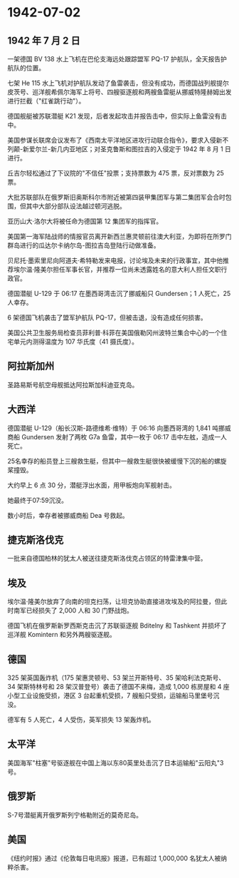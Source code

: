 # 1942-07-02

## 1942 年 7 月 2 日

一架德国 BV 138 水上飞机在巴伦支海远处跟踪盟军 PQ-17
护航队，全天报告护航队的位置。

七架 He 115
水上飞机对护航队发动了鱼雷袭击，但没有成功，而德国战列舰提尔皮茨号、巡洋舰希佩尔海军上将号、四艘驱逐舰和两艘鱼雷艇从挪威特隆赫姆出发进行拦截（"红雀跳行动"）。

德国舰艇被苏联潜艇 K21
发现，后者发起攻击并报告击中，但实际上鱼雷没有击中。

美国参谋长联席会议发布了《西南太平洋地区进攻行动联合指令》，要求入侵新不列颠-新爱尔兰-新几内亚地区；对圣克鲁斯和图拉吉的入侵定于
1942 年 8 月 1 日进行。

丘吉尔轻松通过了下议院的"不信任"投票；支持票数为 475 票，反对票数为 25
票。

大批苏联部队在俄罗斯旧奥斯科尔市附近被第四装甲集团军与第二集团军会合时包围，但其中大部分部队设法越过顿河逃脱。

亚历山大·洛尔大将被任命为德国第 12 集团军的指挥官。

美国第一海军陆战师的情报官员离开新西兰惠灵顿前往澳大利亚，为即将在所罗门群岛进行的瓜达尔卡纳尔岛-图拉吉岛登陆行动做准备。

贝尼托·墨索里尼向阿道夫·希特勒发来电报，讨论埃及未来的行政事宜，其中他推荐埃尔温·隆美尔担任军事长官，并推荐一位尚未透露姓名的意大利人担任文职行政官。

德国潜艇 U-129 于 06:17 在墨西哥湾击沉了挪威船只 Gundersen；1 人死亡，25
人幸存。

6 架德国飞机袭击了盟军护航队 PQ-17，但被击退，没有造成任何损害。

美国公共卫生服务局检查员菲利普·科菲在美国俄勒冈州波特兰集合中心的一个住宅单元内测得温度为
107 华氏度（41 摄氏度）。

## 阿拉斯加州

圣路易斯号航空母舰抵达阿拉斯加科迪亚克岛。

## 大西洋

德国潜艇 U-129（船长汉斯-路德维希·维特）于 06:16 向墨西哥湾的 1,841
吨挪威商船 Gundersen 发射了两枚 G7a 鱼雷，其中一枚于 06:17
击中左舷，造成一人死亡。

25名幸存的船员登上三艘救生艇，但其中一艘救生艇很快被缓慢下沉的船的螺旋桨撞毁。

大约早上 6 点 30 分，潜艇浮出水面，用甲板炮向军舰射击。

她最终于07:59沉没。

数小时后，幸存者被挪威商船 Dea 号救起。

## 捷克斯洛伐克

一批来自德国柏林的犹太人被送往捷克斯洛伐克占领区的特雷津集中营。

## 埃及

埃尔温·隆美尔放弃了向南的坦克扫荡，让坦克协助直接进攻埃及的阿拉曼，但此时南军已经损失了
2,000 人和 30 门野战炮。

德国飞机在俄罗斯新罗西斯克击沉了苏联驱逐舰 Bditelny 和 Tashkent
并损坏了巡洋舰 Komintern 和另外两艘驱逐舰。

## 德国

325 架英国轰炸机（175 架惠灵顿号、53 架兰开斯特号、35 架哈利法克斯号、34
架斯特林号和 28 架汉普登号）袭击了德国不来梅，造成 1,000 栋房屋和 4
座小型工业设施受损，港区 3 台起重机受损，7
艘船只受损，运输船马里堡号沉没。

德军有 5 人死亡，4 人受伤，英军损失 13 架轰炸机。

## 太平洋

美国海军"柱塞"号驱逐舰在中国上海以东80英里处击沉了日本运输船"云阳丸"3号。

## 俄罗斯

S-7号潜艇离开俄罗斯列宁格勒附近的莫奇尼岛。

## 美国

《纽约时报》通过《伦敦每日电讯报》报道，已有超过 1,000,000
名犹太人被纳粹杀害。

